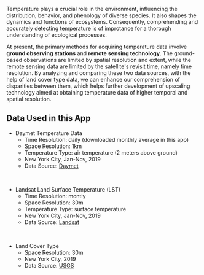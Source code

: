 Temperature plays a crucial role in the environment, influencing the distribution, behavior, and phenology of diverse species. It also shapes the dynamics and functions of ecosystems. Consequently, comprehending and accurately detecting temperature is of improtance for a thorough understanding of ecological processes.

At present, the primary methods for acquiring temperature data involve **ground observing stations** and **remote sensing technology**. The ground-based observations are limited by spatial resolution and extent, while the remote sensing data are limited by the satellite's revisit time, namely time resolution. By analyzing and comparing these two data sources, with the help of land cover type data, we can enhance our comprehension of disparities between them, which helps further development of upscaling technology aimed at obtaining temperature data of higher temporal and spatial resolution.

## Data Used in this App
* Daymet Temperature Data
    * Time Resolution: daily (downloaded monthly average in this app)
    * Space Resolution: 1km
    * Temperature Type: air temperature (2 meters above ground)
    * New York City, Jan-Nov, 2019
    * Data Source: [Daymet](https://daymet.ornl.gov)<br>
<br>

* Landsat Land Surface Temperature (LST)
    * Time Resolution: montly
    * Space Resolution: 30m
    * Temperature Type: surface temperature
    * New York City, Jan-Nov, 2019
    * Data Source: [Landsat](https://landsat.gsfc.nasa.gov)<br>
<br>

* Land Cover Type
    * Space Resolution: 30m
    * New York City, 2019
    * Data Source: [USGS](https://www.usgs.gov/centers/eros/science/national-land-cover-database)<br>